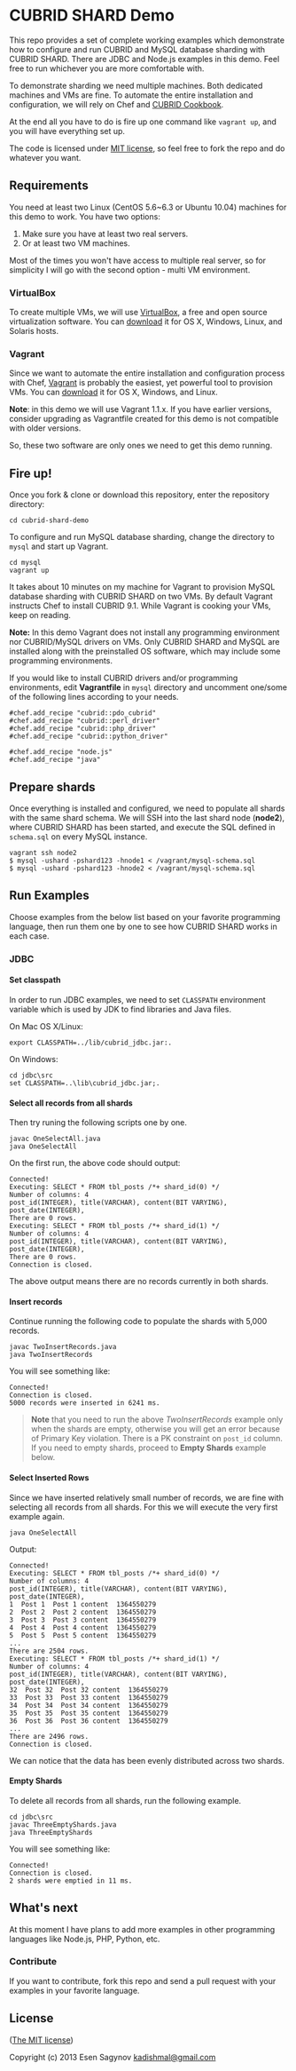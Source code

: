 # CUBRID SHARD Demo

This repo provides a set of complete working examples which demonstrate how to configure and run CUBRID and MySQL database sharding with CUBRID SHARD. There are JDBC and Node.js examples in this demo. Feel free to run whichever you are more comfortable with.

To demonstrate sharding we need multiple machines. Both dedicated machines and VMs are fine. To automate the entire installation and configuration, we will rely on Chef and [CUBRID Cookbook](https://github.com/kadishmal/cubrid-cookbook).

At the end all you have to do is fire up one command like `vagrant up`, and you will have everything set up.

The code is licensed under [MIT license](https://github.com/CUBRID/cubrid-shard-demo/blob/master/LICENSE.md), so feel free to fork the repo and do whatever you want.

## Requirements

You need at least two Linux (CentOS 5.6~6.3 or Ubuntu 10.04) machines for this demo to work. You have two options:

1. Make sure you have at least two real servers.
2. Or at least two VM machines.

Most of the times you won't have access to multiple real server, so for simplicity I will go with the second option - multi VM environment.

### VirtualBox

To create multiple VMs, we will use [VirtualBox](https://www.virtualbox.org/), a free and open source virtualization software. You can [download](https://www.virtualbox.org/wiki/Downloads) it for OS X, Windows, Linux, and Solaris hosts.

### Vagrant

Since we want to automate the entire installation and configuration process with Chef, [Vagrant](http://www.vagrantup.com/) is probably the easiest, yet powerful tool to provision VMs. You can [download](http://downloads.vagrantup.com/) it for OS X, Windows, and Linux.

**Note**: in this demo we will use Vagrant 1.1.x. If you have earlier versions, consider upgrading as Vagrantfile created for this demo is not compatible with older versions.

So, these two software are only ones we need to get this demo running.

## Fire up!

Once you fork & clone or download this repository, enter the repository directory:

    cd cubrid-shard-demo

To configure and run MySQL database sharding, change the directory to `mysql` and start up Vagrant.

    cd mysql
    vagrant up

It takes about 10 minutes on my machine for Vagrant to provision MySQL database sharding with CUBRID SHARD on two VMs. By default Vagrant instructs Chef to install CUBRID 9.1. While Vagrant is cooking your VMs, keep on reading.

**Note:** In this demo Vagrant does not install any programming environment nor CUBRID/MySQL drivers on VMs. Only CUBRID SHARD and MySQL are installed along with the preinstalled OS software, which may include some programming environments.

If you would like to install CUBRID drivers and/or programming environments, edit **Vagrantfile** in `mysql` directory and uncomment one/some of the following lines according to your needs.

    #chef.add_recipe "cubrid::pdo_cubrid"
    #chef.add_recipe "cubrid::perl_driver"
    #chef.add_recipe "cubrid::php_driver"
    #chef.add_recipe "cubrid::python_driver"
    
    #chef.add_recipe "node.js"
    #chef.add_recipe "java"

## Prepare shards

Once everything is installed and configured, we need to populate all shards with the same shard schema. We will SSH into the last shard node (**node2**), where CUBRID SHARD has been started, and execute the SQL defined in `schema.sql` on every MySQL instance.

    vagrant ssh node2
    $ mysql -ushard -pshard123 -hnode1 < /vagrant/mysql-schema.sql
    $ mysql -ushard -pshard123 -hnode2 < /vagrant/mysql-schema.sql

## Run Examples

Choose examples from the below list based on your favorite programming language, then run them one by one to see how CUBRID SHARD works in each case.

### JDBC

#### Set classpath

In order to run JDBC examples, we need to set `CLASSPATH` environment variable which is used by JDK to find libraries and Java files.

On Mac OS X/Linux:

    export CLASSPATH=../lib/cubrid_jdbc.jar:.

On Windows:

    cd jdbc\src
    set CLASSPATH=..\lib\cubrid_jdbc.jar;.

#### Select all records from all shards

Then try runing the following scripts one by one.

    javac OneSelectAll.java
    java OneSelectAll

On the first run, the above code should output:

    Connected!
	Executing: SELECT * FROM tbl_posts /*+ shard_id(0) */
	Number of columns: 4
	post_id(INTEGER), title(VARCHAR), content(BIT VARYING), post_date(INTEGER), 
	There are 0 rows.
	Executing: SELECT * FROM tbl_posts /*+ shard_id(1) */
	Number of columns: 4
	post_id(INTEGER), title(VARCHAR), content(BIT VARYING), post_date(INTEGER), 
	There are 0 rows.
	Connection is closed.

The above output means there are no records currently in both shards.

#### Insert records

Continue running the following code to populate the shards with 5,000 records.

    javac TwoInsertRecords.java
    java TwoInsertRecords

You will see something like:

    Connected!
    Connection is closed.
    5000 records were inserted in 6241 ms.

> **Note** that you need to run the above *TwoInsertRecords* example only when the shards are empty, otherwise you will get an error because of Primary Key violation. There is a PK constraint on `post_id` column. If you need to empty shards, proceed to **Empty Shards** example below.

#### Select Inserted Rows

Since we have inserted relatively small number of records, we are fine with selecting all records from all shards. For this we will execute the very first example again.

    java OneSelectAll

Output:

	Connected!
	Executing: SELECT * FROM tbl_posts /*+ shard_id(0) */
	Number of columns: 4
	post_id(INTEGER), title(VARCHAR), content(BIT VARYING), post_date(INTEGER), 
	1  Post 1  Post 1 content  1364550279  
	2  Post 2  Post 2 content  1364550279  
	3  Post 3  Post 3 content  1364550279  
	4  Post 4  Post 4 content  1364550279  
	5  Post 5  Post 5 content  1364550279  
	...
	There are 2504 rows.
	Executing: SELECT * FROM tbl_posts /*+ shard_id(1) */
	Number of columns: 4
	post_id(INTEGER), title(VARCHAR), content(BIT VARYING), post_date(INTEGER), 
	32  Post 32  Post 32 content  1364550279  
	33  Post 33  Post 33 content  1364550279  
	34  Post 34  Post 34 content  1364550279  
	35  Post 35  Post 35 content  1364550279  
	36  Post 36  Post 36 content  1364550279  
	...
	There are 2496 rows.
	Connection is closed.

We can notice that the data has been evenly distributed across two shards.

#### Empty Shards

To delete all records from all shards, run the following example.

    cd jdbc\src
    javac ThreeEmptyShards.java
    java ThreeEmptyShards

You will see something like:

    Connected!
    Connection is closed.
    2 shards were emptied in 11 ms.

## What's next

At this moment I have plans to add more examples in other programming languages like Node.js, PHP, Python, etc.

### Contribute

If you want to contribute, fork this repo and send a pull request with your examples in your favorite language.

## License

 ([The MIT license](https://github.com/CUBRID/cubrid-shard-demo/blob/master/LICENSE.md))
 
Copyright (c) 2013 Esen Sagynov <kadishmal@gmail.com>